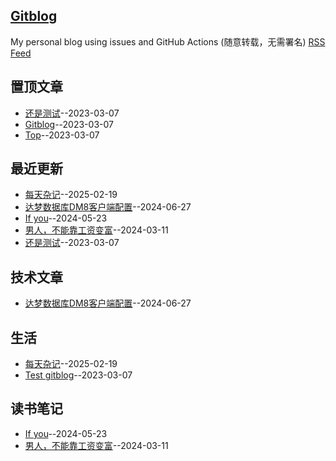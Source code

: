 ## [Gitblog](https://yihong0618.github.io/gitblog/)
My personal blog using issues and GitHub Actions (随意转载，无需署名)
[RSS Feed](https://raw.githubusercontent.com/yanjr/gitblog/master/feed.xml)

## 置顶文章
- [还是测试](https://github.com/yanjr/gitblog/issues/4)--2023-03-07
- [Gitblog](https://github.com/yanjr/gitblog/issues/3)--2023-03-07
- [Top](https://github.com/yanjr/gitblog/issues/2)--2023-03-07
## 最近更新
- [每天杂记](https://github.com/yanjr/gitblog/issues/8)--2025-02-19
- [达梦数据库DM8客户端配置](https://github.com/yanjr/gitblog/issues/7)--2024-06-27
- [If you](https://github.com/yanjr/gitblog/issues/6)--2024-05-23
- [男人，不能靠工资变富](https://github.com/yanjr/gitblog/issues/5)--2024-03-11
- [还是测试](https://github.com/yanjr/gitblog/issues/4)--2023-03-07
## 技术文章
- [达梦数据库DM8客户端配置](https://github.com/yanjr/gitblog/issues/7)--2024-06-27
## 生活
- [每天杂记](https://github.com/yanjr/gitblog/issues/8)--2025-02-19
- [Test gitblog](https://github.com/yanjr/gitblog/issues/1)--2023-03-07
## 读书笔记
- [If you](https://github.com/yanjr/gitblog/issues/6)--2024-05-23
- [男人，不能靠工资变富](https://github.com/yanjr/gitblog/issues/5)--2024-03-11
